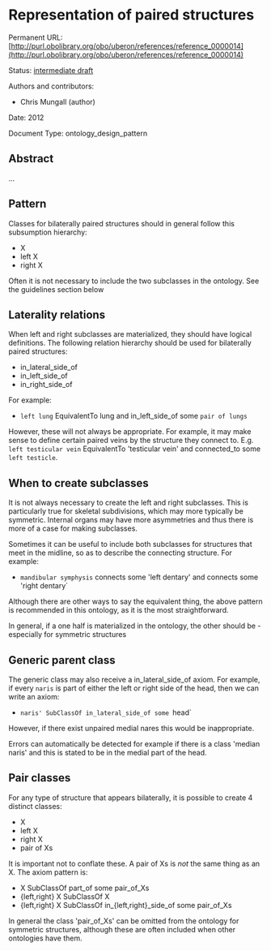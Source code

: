# Representation of paired structures


Permanent URL: [http://purl.obolibrary.org/obo/uberon/references/reference_0000014](http://purl.obolibrary.org/obo/uberon/references/reference_0000014)

Status: [intermediate draft](http://purl.org/spar/pso/intermediate-draft)

Authors and contributors:

 * Chris Mungall (author)

Date: 2012

Document Type: ontology_design_pattern

## Abstract
...


## Pattern

Classes for bilaterally paired structures should in general follow
this subsumption hierarchy:

 * X
  * left X
  * right X

Often it is not necessary to include the two subclasses in the ontology.
See the guidelines section below

## Laterality relations

When left and right subclasses are materialized, they should have
logical definitions.  The following relation hierarchy should be used
for bilaterally paired structures:

 * in_lateral_side_of
  * in_left_side_of
  * in_right_side_of

For example:

 * `left lung` EquivalentTo lung and in_left_side_of some `pair of lungs`

However, these will not always be appropriate. For example, it may
make sense to define certain paired veins by the structure they
connect to. E.g. `left testicular vein` EquivalentTo 'testicular vein'
and connected_to some `left testicle`.

## When to create subclasses

It is not always necessary to create the left and right
subclasses. This is particularly true for skeletal subdivisions, which
may more typically be symmetric. Internal organs may have more
asymmetries and thus there is more of a case for making
subclasses.

Sometimes it can be useful to include both subclasses for structures
that meet in the midline, so as to describe the connecting
structure. For example:

 * `mandibular symphysis` connects some 'left dentary' and connects some 'right dentary`

Although there are other ways to say the equivalent thing, the above
pattern is recommended in this ontology, as it is the most straightforward.

In general, if a one half is materialized in the ontology, the other
should be - especially for symmetric structures

## Generic parent class

The generic class may also receive a in_lateral_side_of axiom. For
example, if every `naris` is part of either the left or right side of
the head, then we can write an axiom:

 * `naris' SubClassOf in_lateral_side_of some `head`

However, if there exist unpaired medial nares this would be
inappropriate. 

Errors can automatically be detected for example if there is a class
'median naris' and this is stated to be in the medial part of the head.

## Pair classes

For any type of structure that appears bilaterally, it is possible to
create 4 distinct classes:

 * X
 * left X
 * right X
 * pair of Xs

It is important not to conflate these. A pair of Xs is *not* the same
thing as an X. The axiom pattern is:

 * X SubClassOf part_of some pair_of_Xs
 * {left,right} X SubClassOf X
 * {left,right} X SubClassOf in_{left,right}_side_of some pair_of_Xs

In general the class 'pair_of_Xs' can be omitted from the ontology for
symmetric structures, although these are often included when other
ontologies have them.
 



